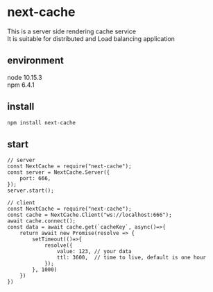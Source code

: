 # next-cache

This is a server side rendering cache service  
It is suitable for distributed and Load balancing application

## environment
node 10.15.3  
npm 6.4.1

## install
```node.js
npm install next-cache
```

## start
```
// server
const NextCache = require("next-cache");
const server = NextCache.Server({
    port: 666,
});
server.start();

// client
const NextCache = require("next-cache");
const cache = NextCache.Client("ws://localhost:666");
await cache.connect();
const data = await cache.get(`cacheKey`, async()=>{
    return await new Promise(resolve => {
        setTimeout(()=>{
            resolve({
                value: 123, // your data
                ttl: 3600,  // time to live, default is one hour
            });
        }, 1000)
    })
})
```

